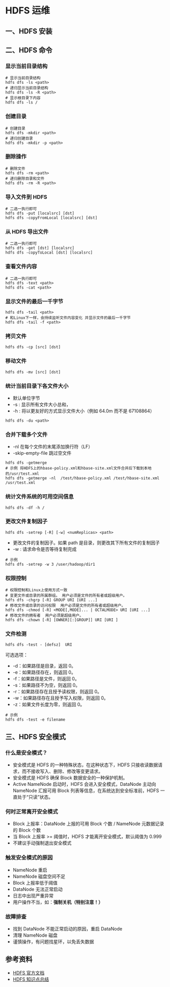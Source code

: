 # HDFS 运维

## 一、HDFS 安装

## 二、HDFS 命令

### 显示当前目录结构

```shell
# 显示当前目录结构
hdfs dfs -ls <path>
# 递归显示当前目录结构
hdfs dfs -ls -R <path>
# 显示根目录下内容
hdfs dfs -ls /
```

### 创建目录

```shell
# 创建目录
hdfs dfs -mkdir <path>
# 递归创建目录
hdfs dfs -mkdir -p <path>
```

### 删除操作

```shell
# 删除文件
hdfs dfs -rm <path>
# 递归删除目录和文件
hdfs dfs -rm -R <path>
```

### 导入文件到 HDFS

```shell
# 二选一执行即可
hdfs dfs -put [localsrc] [dst]
hdfs dfs -copyFromLocal [localsrc] [dst]
```

### 从 HDFS 导出文件

```shell
# 二选一执行即可
hdfs dfs -get [dst] [localsrc]
hdfs dfs -copyToLocal [dst] [localsrc]
```

### 查看文件内容

```shell
# 二选一执行即可
hdfs dfs -text <path>
hdfs dfs -cat <path>
```

### 显示文件的最后一千字节

```shell
hdfs dfs -tail <path>
# 和Linux下一样，会持续监听文件内容变化 并显示文件的最后一千字节
hdfs dfs -tail -f <path>
```

### 拷贝文件

```shell
hdfs dfs -cp [src] [dst]
```

### 移动文件

```shell
hdfs dfs -mv [src] [dst]
```

### 统计当前目录下各文件大小

- 默认单位字节
- -s : 显示所有文件大小总和，
- -h : 将以更友好的方式显示文件大小（例如 64.0m 而不是 67108864）

```
hdfs dfs -du <path>
```

### 合并下载多个文件

- -nl 在每个文件的末尾添加换行符（LF）
- -skip-empty-file 跳过空文件

```
hdfs dfs -getmerge
# 示例 将HDFS上的hbase-policy.xml和hbase-site.xml文件合并后下载到本地的/usr/test.xml
hdfs dfs -getmerge -nl  /test/hbase-policy.xml /test/hbase-site.xml /usr/test.xml
```

### 统计文件系统的可用空间信息

```
hdfs dfs -df -h /
```

### 更改文件复制因子

```
hdfs dfs -setrep [-R] [-w] <numReplicas> <path>
```

- 更改文件的复制因子。如果 path 是目录，则更改其下所有文件的复制因子
- -w : 请求命令是否等待复制完成

```
# 示例
hdfs dfs -setrep -w 3 /user/hadoop/dir1
```

### 权限控制

```
# 权限控制和Linux上使用方式一致
# 变更文件或目录的所属群组。 用户必须是文件的所有者或超级用户。
hdfs dfs -chgrp [-R] GROUP URI [URI ...]
# 修改文件或目录的访问权限  用户必须是文件的所有者或超级用户。
hdfs dfs -chmod [-R] <MODE[,MODE]... | OCTALMODE> URI [URI ...]
# 修改文件的拥有者  用户必须是超级用户。
hdfs dfs -chown [-R] [OWNER][:[GROUP]] URI [URI ]
```

### 文件检测

```
hdfs dfs -test - [defsz]  URI
```

可选选项：

- -d：如果路径是目录，返回 0。
- -e：如果路径存在，则返回 0。
- -f：如果路径是文件，则返回 0。
- -s：如果路径不为空，则返回 0。
- -r：如果路径存在且授予读权限，则返回 0。
- -w：如果路径存在且授予写入权限，则返回 0。
- -z：如果文件长度为零，则返回 0。

```
# 示例
hdfs dfs -test -e filename
```

## 三、HDFS 安全模式

### 什么是安全模式？

- 安全模式是 HDFS 的一种特殊状态，在这种状态下，HDFS 只接收读数据请求，而不接收写入、删除、修改等变更请求。
- 安全模式是 HDFS 确保 Block 数据安全的一种保护机制。
- Active NameNode 启动时，HDFS 会进入安全模式，DataNode 主动向 NameNode 汇报可用 Block 列表等信息，在系统达到安全标准前，HDFS 一直处于“只读”状态。

### 何时正常离开安全模式

- Block 上报率：DataNode 上报的可用 Block 个数 / NameNode 元数据记录的 Block 个数
- 当 Block 上报率 >= 阈值时，HDFS 才能离开安全模式，默认阈值为 0.999
- 不建议手动强制退出安全模式

### 触发安全模式的原因

- NameNode 重启
- NameNode 磁盘空间不足
- Block 上报率低于阈值
- DataNode 无法正常启动
- 日志中出现严重异常
- 用户操作不当，如：**强制关机（特别注意！）**

### 故障排查

- 找到 DataNode 不能正常启动的原因，重启 DataNode
- 清理 NameNode 磁盘
- 谨慎操作，有问题找星环，以免丢失数据

## 参考资料

- [HDFS 官方文档](http://hadoop.apache.org/docs/current/hadoop-project-dist/hadoop-hdfs/HdfsDesign.html)
- [HDFS 知识点总结](https://www.cnblogs.com/caiyisen/p/7395843.html)
